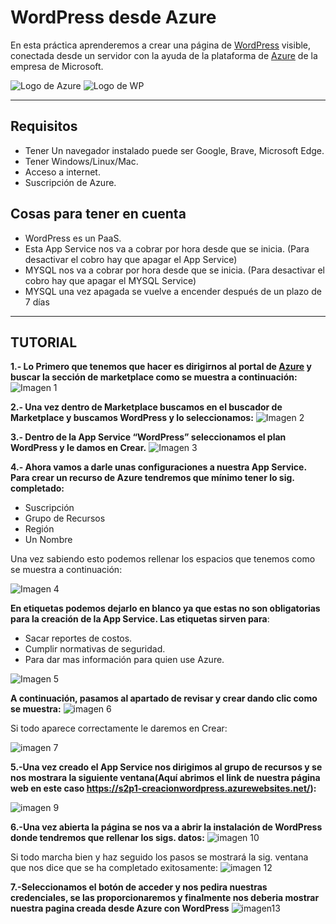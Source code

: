 # **WordPress desde Azure**

En esta práctica aprenderemos a crear una página de [WordPress](https://wordpress.com/es/) visible, conectada desde un servidor con la ayuda de la plataforma de [Azure](https://azure.microsoft.com/es-mx/) de la empresa de Microsoft.

![Logo de Azure](imagenes\azure.png) ![Logo de WP](imagenes\wordpreess.png)

-------------------------
## **Requisitos**
-	Tener Un navegador instalado puede ser Google, Brave, Microsoft Edge.
-	Tener Windows/Linux/Mac.
-	Acceso a internet.
-	Suscripción de Azure.

## **Cosas para tener en cuenta**
-	WordPress es un PaaS.
-	Esta App Service nos va a cobrar por hora desde que se inicia. (Para desactivar el cobro hay que apagar el App Service)
-	MYSQL nos va a cobrar por hora desde que se inicia. (Para desactivar el cobro hay que apagar el MYSQL Service)
-	MYSQL una vez apagada  se vuelve a encender después de un plazo de 7 días



---------------------------
## TUTORIAL
**1.- Lo Primero que tenemos que hacer es dirigirnos al portal de [Azure](https://portal.azure.com/?l=en.es-mx#home) y buscar la sección de marketplace como se muestra a continuación:**
![Imagen 1](imagenes/1.png)

**2.- Una vez dentro de Marketplace buscamos en el buscador de Marketplace y buscamos WordPress y lo seleccionamos:**
![Imagen 2](imagenes/2.png)

**3.- Dentro de la App Service “WordPress” seleccionamos el plan WordPress y le damos en Crear.**
![Imagen 3](imagenes/3.png)


**4.- Ahora vamos a darle unas configuraciones a nuestra App Service.**
**Para crear un recurso de Azure tendremos que mínimo tener lo sig. completado:**

- Suscripción
- Grupo de Recursos
- Región
- Un Nombre

Una vez sabiendo esto podemos rellenar los espacios que tenemos como se muestra a continuación:

![Imagen 4](imagenes/4.png)

**En etiquetas podemos dejarlo en blanco ya que estas no son obligatorias para la creación de la App Service. Las etiquetas sirven para**: 

- Sacar reportes de costos.
- Cumplir normativas de seguridad.
- Para dar mas información para quien use Azure.

![Imagen 5](imagenes/5.png)

**A continuación, pasamos al apartado de revisar y crear dando clic como se muestra:**
![imagen 6](imagenes/6.png)

Si todo aparece correctamente le daremos en Crear:

![imagen 7](imagenes/7.png)

**5.-Una vez creado el App Service nos dirigimos al grupo de recursos y se nos mostrara la siguiente ventana(Aquí abrimos el link de nuestra página web en este caso https://s2p1-creacionwordpress.azurewebsites.net/):**

![imagen 9](imagenes/9.png)

**6.-Una vez abierta la página se nos va a abrir la instalación de WordPress donde tendremos que rellenar los sigs. datos:**
![imagen 10](imagenes/10.png)

Si todo marcha bien y haz seguido los pasos se mostrará la sig. ventana que nos dice que se ha completado exitosamente:
![imagen 12](imagenes/12.png)

**7.-Seleccionamos el botón de acceder y nos pedira nuestras credenciales,  se las proporcionaremos y finalmente nos deberia mostrar nuestra pagina creada desde Azure con WordPress**
![imagen13](imagenes/15.png)




